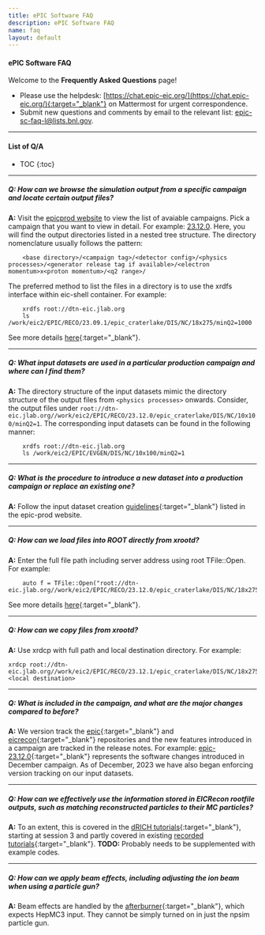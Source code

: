 ```yaml
---
title: ePIC Software FAQ
description: ePIC Software FAQ
name: faq
layout: default
---
```


<h4>ePIC Software FAQ</h4>



Welcome to the **Frequently Asked Questions** page!

* Please use the helpdesk: [https://chat.epic-eic.org/](https://chat.epic-eic.org/){:target="_blank"} on Mattermost for urgent correspondence.
* Submit new questions and comments by email to the relevant list: [epic-sc-faq-l@lists.bnl.gov](mailto:epic-sc-faq-l@lists.bnl.gov).

---

<h4>List of Q/A</h4>

* TOC
{:toc}

---

##### Q: How can we browse the simulation output from a specific campaign and locate certain output files?
**A:** Visit the [epicprod website](https://eic.github.io/epic-prod/campaigns/campaigns_reco.html)
to view the list of avaiable campaigns. Pick a campaign that you want to view in detail.
For example: [23.12.0](https://eic.github.io/epic-prod/RECO/23.12.0/).
Here, you will find the output directories listed in a nested tree structure. The directory nomenclature usually follows the pattern:
```
    <base directory>/<campaign tag>/<detector config>/<physics processes>/<generator release tag if available>/<electron momentum>x<proton momentum>/<q2 range>/
```

The preferred method to list the files in a directory is to use the xrdfs interface within eic-shell container. For example:
```
    xrdfs root://dtn-eic.jlab.org   
    ls /work/eic2/EPIC/RECO/23.09.1/epic_craterlake/DIS/NC/18x275/minQ2=1000
```
See more details [here](https://eic.github.io/epic-prod/documentation/faq.html){:target="_blank"}.

---

##### Q: What input datasets are used in a particular production campaign and where can I find them?
**A:** The directory structure of the input datasets mimic the directory structure of the output files from `<physics processes>` onwards. Consider, the output files under `root://dtn-eic.jlab.org//work/eic2/EPIC/RECO/23.12.0/epic_craterlake/DIS/NC/10x100/minQ2=1`. The corresponding input datasets can be found in the following manner:

```
    xrdfs root://dtn-eic.jlab.org
    ls /work/eic2/EPIC/EVGEN/DIS/NC/10x100/minQ2=1
```

---

##### Q: What is the procedure to introduce a new dataset into a production campaign or replace an existing one?
**A:** Follow the input dataset creation [guidelines](https://eic.github.io/epic-prod/documentation/input_preprocessing.html){:target="_blank"} listed in the epic-prod website.

---

##### Q: How can we load files into ROOT directly from xrootd?
**A:** Enter the full file path including server address using root TFile::Open. For example:
```
    auto f = TFile::Open("root://dtn-eic.jlab.org//work/eic2/EPIC/RECO/23.12.0/epic_craterlake/DIS/NC/18x275/minQ2=1000/pythia8NCDIS_18x275_minQ2=1000_beamEffects_xAngle=-0.025_hiDiv_1.0000.eicrecon.tree.edm4eic.root")
```
See more details [here](https://eic.github.io/epic-prod/documentation/faq.html){:target="_blank"}.

---

##### Q: How can we copy files from xrootd?
**A:** Use xrdcp with full path and local destination directory. For example:

```
xrdcp root://dtn-eic.jlab.org//work/eic2/EPIC/RECO/23.12.1/epic_craterlake/DIS/NC/18x275/minQ2=1000/pythia8NCDIS_18x275_minQ2=1000_beamEffects_xAngle=-0.025_hiDiv_1.0000.eicrecon.tree.edm4eic.root <local destination>
```

---

##### Q: What is included in the campaign, and what are the major changes compared to before?
**A:** We version track the [epic](https://github.com/eic/epic/releases){:target="_blank"} and [eicrecon](https://github.com/eic/eicrecon/releases){:target="_blank"}
repositories and the new features introduced in a campaign are tracked in the release notes.
For example: [epic-23.12.0](https://github.com/eic/epic/releases/tag/23.12.0){:target="_blank"} represents the software
changes introduced in December campaign. As of December, 2023 we have also began enforcing version tracking on our input datasets.

---

##### Q: How can we effectively use the information stored in EICRecon rootfile outputs, such as matching reconstructed particles to their MC particles?
**A:** To an extent, this is covered in the [dRICH tutorials](https://github.com/eic/drich-dev/blob/tutorial/doc/tutorials/3-running-reconstruction.md){:target="_blank"}, starting at session 3 and partly covered in existing [recorded tutorials](https://indico.bnl.gov/event/18373/){:target="_blank"}. **TODO:** Probably needs to be supplemented with example codes.

---

##### Q: How can we apply beam effects, including adjusting the ion beam when using a particle gun?
**A:** Beam effects are handled by the [afterburner](https://github.com/eic/afterburner){:target="_blank"}, which expects HepMC3 input. They cannot be simply turned on in just the npsim particle gun. 
